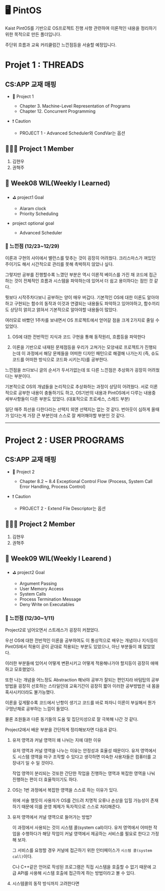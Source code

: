 # 🖥 PintOS

Kaist PintOS를 기반으로 OS프로젝트 진행 사항 관련하여 이론적인 내용을 정리하기 위한 목적으로 만든 폴더입니다.

주단위 흐름과 교육 커리큘럼간 느낀점등을 서술할 예정입니다.

# Projet 1 : THREADS
## **CS:APP 교재 매핑**

- 📝 Project 1

  - Chapter 3. Machine-Level Representation of Programs
  - Chapter 12. Concurrent Programming

- ❗️ Caution

  - PROJECT 1 - Advanced Scheduler와 CondVar는 옵션

## 👨‍👨‍👦 Project 1 Member

1. 김현우
2. 권혁주


## 📜 Week08 WIL(Weekly I Learned)

- ⛳️ project1 Goal
  - Alaram clock
  - Priority Scheduling

- project optional goal
  - Advanced Scheduler

### 💬 느낀점 (12/23~12/29)

이론과 구현의 사이에서 밸런스를 맞추는 것이 굉장히 어려웠다. 크리스마스가 껴있던 주이기도 해서 시간적으로 관리를 못해 촉박하지 않았나 싶다.

그렇지만 공부를 진행할수록 느꼈던 부분은 역시 이론적 베이스를 가진 채 코드에 접근하는 것이 전체적인 흐름과 시스템을 파악하는데 있어서 더 쉽고 용이하다는 점인 것 같다.

뭣보다 시작주차다보니 공부하는 양이 매우 버겁다. 기본적인 OS에 대한 이론도 알아야하고 구현되는 함수의 동작과 이것과 연결되는 내용들도 파악하고 있어야하고, 함수끼리도 상당히 얽히고 얽혀서 기본적으로 알아야할 내용들이 많았다.

여러모로 바빴던 1주차를 보내면서 OS 프로젝트에서 얻어갈 점을 크게 2가지로 줄일 수 있었다.

1. OS에 대한 전반적인 지식과 코드 구현을 통해 동작원리, 흐름등을 파악한다

2. 이론을 기반으로 내재된 문제점등을 우리가 고쳐가는 모양새로 프로젝트가 진행되는데 이 과정에서 해당 문제들을 어떠한 디자인 패턴으로 해결해 나가는지 (즉, 슈도코드를 어떠한 방식으로 코드화 시키는지)를 공부한다.

느낀점을 쓰다보니 글의 순서가 두서가없는데 또 다른 느낀점은 추상화가 굉장히 어려웠다는 부분이다.

기본적으로 OS의 개념들을 논리적으로 추상화하는 과정이 상당히 어려웠다. 서로 이론적으로 공부한 내용이 충돌하기도 하고, OS기반의 내용과 PintOS에서 다루는 내용중 세부사항들이 다른 부분도 있었다. (대표적으로 프로세스, 스레드 부분)

일단 매주 최선을 다한다라는 선택지 외엔 선택지는 없는 것 같다. 번아웃이 심하게 올때가 있다는게 가장 큰 부분인데 스스로 잘 케어해야할 부분인 것 같다.

---
# Project 2 : USER PROGRAMS
## **CS:APP 교재 매핑**

- 📝 Project 2

  - Chapter 8.2 ~ 8.4 Exceptional Control Flow (Process, System Call Error Handling, Process Control)

- ❗️ Caution

  - PROJECT 2 - Extend File Descriptor는 옵션

## 👨‍👨‍👦 Project 2 Member

1. 김현우    
2. 권혁주


## 📜 Week09 WIL(Weekly I Learend )

- ⛳️ project2 Goal

  - Argument Passing
  - User Memory Access
  - System Calls
  - Process Termination Message
  - Deny Write on Executables

### 💬 느낀점 (12/30~1/11)

Project2로 넘어오면서 스트레스가 굉장히 커졌었다. 

우선 OS에 대한 전반적인 이론을 공부하여도 이 통상적으로 배우는 개념이나 지식등이 PintOS에서 적용이 곧이 곧대로 적용되는 부분도 있었으나, 아닌 부분들이 꽤 많았었다. 

이러한 부분들에 있어서 어떻게 변환시키고 어떻게 적용해나가야 할지등이 굉장히 애매하고 모호했었다.

또한 나는 개념을 어느정도 Abstraction 해놔야 공부가 잘되는 편인지라 바텀탑의 공부방법을 굉장히 선호하는 스타일인데 교육기간이 굉장히 짧아 이러한 공부방법은 내 몸을 혹사시키더라도 불가능했다.  

이론을 깊게팔수록 코드에서 난항이 생기고 코드를 바로 파자니 이론이 부실해서 뭔가 구멍난채로 공부하는 느낌이 들었다.

물론 조원들과 다른 동기들의 도움 및 집단지성으로 잘 극복해 나간 것 같다.

Project2에서 배운 부분을 간단하게 정리해보자면 다음과 같다.

1. 유저 영역과 커널 영역이 왜 나뉘는 지에 대한 이유

    유저 영역과 커널 영역을 나누는 이유는 안정성과 효율성 때문이다. 유저 영역에서도 시스템 영역을 마구 조작할 수 있다고 생각하면 미숙한 사용자들은 컴퓨터를 고장내기 일 수 일 것이다.

    작업 영역이 분리되는 것또한 간단한 작업을 진행하는 영역과 복잡한 영역을 나눠 진행하는 편이 더 효율적이기도 하다.
2. OS는 1번 과정에서 복잡한 영역을 스스로 하는 이유가 있다.

    위에 서술 했듯이 사용자가 OS를 건드려 치명적 오류나 손상을 입힐 가능성이 존재하기 때문에 이를 운영 체제가 독자적으로 스스로 처리해준다.

3. 유저 영역에서 커널 영역으로 들어가는 방법?

    이 과정에서 사용되는 것이 시스템 콜(system call)이다. 유저 영역에서 어떠한 작업을 수행하다가 해당 작업이 커널 영역에서 제공하는 서비스를 필요로 한다고 가정해 보자.
    
    그 서비스를 요청할 경우 커널에 접근하기 위한 인터페이스가 `시스템 콜(system call)`이다.

    C나 C++같은 언어로 작성된 프로그램은 직접 시스템을 호출할 수 없기 때문에 고급 API를 사용해 시스템 호출에 접근하게 하는 방법이라고 볼 수 있다.

4. 시스템콜의 동작 방식까지 고려한다면 